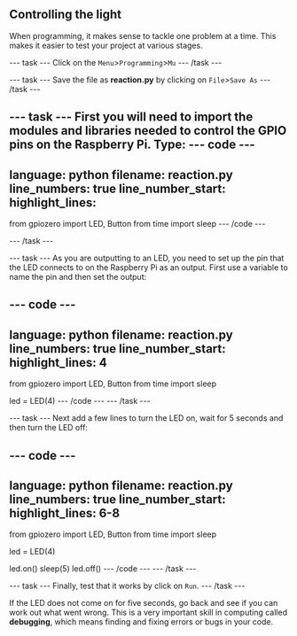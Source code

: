 ## Controlling the light

When programming, it makes sense to tackle one problem at a time. This makes it easier to test your project at various stages.

--- task ---
Click on the  `Menu`>`Programming`>`Mu`
--- /task ---

--- task ---
Save the file as **reaction.py** by clicking on `File`>`Save As`
--- /task ---

--- task ---
First you will need to import the modules and libraries needed to control the GPIO pins on the Raspberry Pi. Type:
--- code ---
---
language: python
filename: reaction.py
line_numbers: true
line_number_start: 
highlight_lines: 
---
from gpiozero import LED, Button
from time import sleep
--- /code ---

--- /task ---

--- task ---
As you are outputting to an LED, you need to set up the pin that the LED connects to on the Raspberry Pi as an output. First use a variable to name the pin and then set the output:

--- code ---
---
language: python
filename: reaction.py
line_numbers: true
line_number_start: 
highlight_lines: 4
---
from gpiozero import LED, Button
from time import sleep

led = LED(4)
--- /code ---
--- /task ---
	
--- task ---
Next add a few lines to turn the LED on, wait for 5 seconds and then turn the LED off:

--- code ---
---
language: python
filename: reaction.py
line_numbers: true
line_number_start: 
highlight_lines: 6-8
---
from gpiozero import LED, Button
from time import sleep

led = LED(4)

led.on()
sleep(5)
led.off()
--- /code ---
--- /task ---

--- task ---
Finally, test that it works by click on `Run`.
--- /task ---

If the LED does not come on for five seconds, go back and see if you can work out what went wrong. This is a very important skill in computing called **debugging**, which means finding and fixing errors or bugs in your code.


